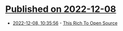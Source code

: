 # [Published on 2022-12-08](index.md)

* [2022-12-08, 10:35:56](https://lobste.rs/s/qjqgnd/this_rich_open_source) - [This Rich To Open Source](https://writing.kemitchell.com/2022/12/06/This-Rich-to-Open-Source)
